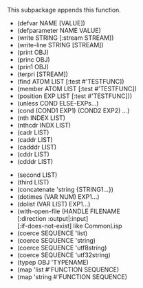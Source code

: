 This subpackage appends this function.

- (defvar NAME [VALUE])
- (defparameter NAME VALUE)
- (write STRING [:stream STREAM])
- (write-line STRING [STREAM])
- (print OBJ)
- (princ OBJ)
- (prin1 OBJ)
- (terpri [STREAM])
- (find ATOM LIST [:test #'TESTFUNC])
- (member ATOM LIST [:test #'TESTFUNC])
- (position EXP LIST [:test #'TESTFUNC]))
- (unless COND ELSE-EXPs...)
- (cond (COND1 EXP1) (COND2 EXP2) ...)
- (nth INDEX LIST)
- (nthcdr INDX LIST)
- (cadr LIST)
- (caddr LIST)
- (cadddr LIST)
- (cddr LIST)
- (cdddr LIST)
<!-- - (first LIST) -->
- (second LIST)
- (third LIST)
- (concatenate 'string {STRING1...})
- (dotimes (VAR NUM) EXP1...)
- (dolist (VAR LIST) EXP1...)
- (with-open-file (HANDLE FILENAME  
    \[:direction :output|:input\]  
    \[:if-does-not-exist\] like CommonLisp
- (coerce SEQUENCE 'list)
- (coerce SEQUENCE 'string)
- (coerce SEQUENCE 'utf8string)
- (coerce SEQUENCE 'utf32string)
- (typep OBJ 'TYPENAME)
- (map 'list #'FUNCTION SEQUENCE)
- (map 'string #'FUNCTION SEQUENCE)
